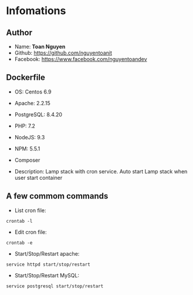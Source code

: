 # Infomations
## Author
- Name: **Toan Nguyen**
- Github: https://github.com/nguyentoanit
- Facebook: https://www.facebook.com/nguyentoandev

## Dockerfile
- OS: Centos 6.9
- Apache: 2.2.15
- PostgreSQL: 8.4.20
- PHP: 7.2
- NodeJS: 9.3
- NPM: 5.5.1
- Composer

- Description: Lamp stack with cron service. Auto start Lamp stack when user start container

## A few commom commands
- List cron file:

```
crontab -l
```
- Edit cron file:

```
crontab -e
```
- Start/Stop/Restart apache:

```
service httpd start/stop/restart
```
- Start/Stop/Restart MySQL:

```
service postgresql start/stop/restart
```
